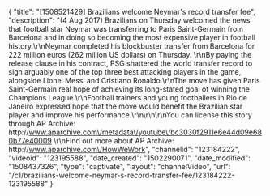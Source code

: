 {
    "title": "[1508521429] Brazilians welcome Neymar's record transfer fee",
    "description": "(4 Aug 2017) Brazilians on Thursday welcomed the news that football star Neymar was transferring to Paris Saint-Germain from Barcelona and in doing so becoming the most expensive player in football history.\r\nNeymar completed his blockbuster transfer from Barcelona for 222 million euros (262 million US dollars) on Thursday. \r\nBy paying the release clause in his contract, PSG shattered the world transfer record to sign arguably one of the top three best attacking players in the game, alongside Lionel Messi and Cristiano Ronaldo.\r\nThe move has given Paris Saint-Germain real hope of achieving its long-stated goal of winning the Champions League.\r\nFootball trainers and young footballers in Rio de Janeiro expressed hope that the move would benefit the Brazilian star player and improve his performance.\r\n\r\n\r\nYou can license this story through AP Archive: http:\/\/www.aparchive.com\/metadata\/youtube\/bc3030f2911e6e44d09e680b77e40009 \r\nFind out more about AP Archive: http:\/\/www.aparchive.com\/HowWeWork",
    "channelid": "123184222",
    "videoid": "123195588",
    "date_created": "1502290071",
    "date_modified": "1508437326",
    "type": "captivate",
    "layout": "channelVideo",
    "url": "\/c1\/brazilians-welcome-neymar-s-record-transfer-fee\/123184222-123195588"
}